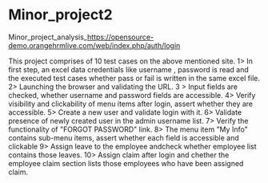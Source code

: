 # Minor_project2
 Minor_project_analysis_https://opensource-demo.orangehrmlive.com/web/index.php/auth/login

This project comprises of 10 test cases on the above mentioned site.
1> In first step, an excel data credentials like username , password is read and the executed test cases whether pass or fail is written in the same excel file.
2> Launching the browser and validating the URL.
3 > Input fields are checked, whether username and password fields are accessible.
4> Verify visibility and clickability of menu items after login, assert whether they are accessible.
5> Create a new user and validate login with it.
6> Validate presence of newly created user in the admin username list.
7> Verify the functionality of "FORGOT PASSWORD" link.
8> The menu item "My Info" contains sub-menu items, assert whether each field is accessible and clickable
9> Assign leave to the employee andcheck whether employee list contains those leaves.
10> Assign claim after login and chether the employee claim section lists those employees who have been assigned claim.
